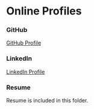 # Online Profiles

### GitHub
[GitHub Profile](https://github.com/lizwait)
 
### LinkedIn
[LinkedIn Profile](https://www.linkedin.com/in/ewait/)

### Resume
Resume is included in this folder.
